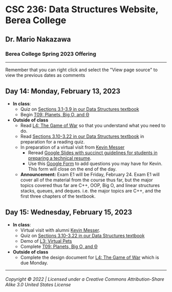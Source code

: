 # CSC 236: Data Structures Website, Berea College
## Dr. Mario Nakazawa
### Berea College Spring 2023 Offering

---
Remember that you can right click and select the "View page source" to view the previous dates as comments

<!---

## Day 1: Wednesday, January 11, 2023
  - **In class**:
    - Welcome!
    - List all of the data structures you used in Python
    - What is data structures about? And what is it NOT about?
    - ![old style car radio tuner](radiotuner.jpg "old style car radio tuner")
    - ![TV remote](remote.jpg "TV remoter")
    - Discussion of course: content, texts, syllabus, flow, other ideas
    - Sign up for our first text: [C++ for Python Programmers](https://runestone.academy). Be sure to use (or make) the login from your Berea email and Berea username and then sign-up for the book *bc-csc236-spring-2023-1*. (Note that the account you used in CSC 226 should be fine.)
    - Data structures game
  - **Outside of class** (all due by the start of class on Friday):
    - Complete [A00:Getting Started](https://docs.google.com/document/d/12iJBToSMk2A1n2mSdAmwKnFEpFVlnLz73ulsyt0htNM) and submit to Moodle. Note that there are 6 tasks, some of which will take some time:
      1. Help us get to know you better
      2. Connect Data Structures to Career
      3. Set-up your Required IDE (this will take some time!)
      4. Read the syllabus to understand the course structure
      5. Sign up for our text **Berea-csc236-f22-1**, and read [Chapter 1 of C++ for Python Programmers](https://runestone.academy/runestone/assignments/doAssignment?assignment_id=124794) in preparation for a reading quiz.
      6. Introduce yourself to the class and the TAs on Slack

## Day 2: Friday, January 13, 2023
  - **In class**:
    - Debrief of word game and algorithns/data structures
    - Quiz on [Chapter 1 of C++ for Python Programmers](https://runestone.academy/runestone/assignments/doAssignment?assignment_id=124794)
    - Complete, download, and submit [Teamwork T01: Visual Studio, Github, and ASCII Art](https://docs.google.com/document/d/1Bz1sbwxid1ydkSHaO5nDMpMgzwa29Py6zzTlWGUvBzM)
  - **Outside of class** (due before class on Monday):
    - Begin [L0: ASCII-Art](https://docs.google.com/document/d/14j_z0Q-HcVHP9KLok0PGk6o7U3wKpC7BN_tygccKfK8). This is an individual Lab. The first milestone is due Wednesday, January 18, 2023. The final completion milestone of the  lab is due Friday, January 20, 2023.
    - Read [Chapters 2 and 3 in C++ for Python Programmers](https://runestone.academy/runestone/assignments/doAssignment?assignment_id=124792) for a reading quiz next class. Be sure you are logged in and do all activities to get credit!

## Monday, January 16, 2023 - MLK Day
  - No Class

## Day 3: Wednesday, January 18, 2023
  - **In class**:
    - Quiz on [Chapters 2 and 3 of C++ for Python Programmers](https://runestone.academy/runestone/assignments/doAssignment?assignment_id=124792)
    - Begin and hopefully complete [Teamwork T02: Collaboration and VS LiveShare](https://docs.google.com/document/d/1fB24sIofHbsWZ2xJAQzCJ_RoIkfUhXZWYb0XJSjhAKQ).
  - **Outside of class**:
    - Read [Chapters 4 and 5 in C++ for Python Programmers](https://runestone.academy/runestone/assignments/doAssignment?assignment_id=126782) for a reading quiz next class. Be sure you are logged in and do all activities to get credit!
    - Continue [L0: ASCII-Art](https://docs.google.com/document/d/14j_z0Q-HcVHP9KLok0PGk6o7U3wKpC7BN_tygccKfK8). This is an individual Lab. The first milestone was due today and the final submission is due on Friday.

## Day 4: Friday, January 20, 2023
  - **In class**:
    - [L0: ASCII-Art](https://docs.google.com/document/d/14j_z0Q-HcVHP9KLok0PGk6o7U3wKpC7BN_tygccKfK8) Show!
    - Quiz on [Chapters 4 and 5 of C++ for Python Programmers](https://runestone.academy/runestone/assignments/doAssignment?assignment_id=126782)
    - Complete and submit [Teamwork T02: Collaboration and VS LiveShare](https://docs.google.com/document/d/1fB24sIofHbsWZ2xJAQzCJ_RoIkfUhXZWYb0XJSjhAKQ).
  - **Outside of class**
    - Read [Chapters 6, 7 and 8 in C++ for Python Programmers](https://runestone.academy/runestone/assignments/doAssignment?assignment_id=124791) for a reading quiz next class. Be sure you are logged in and do all activities to get credit!
    - Start [L1: Loopy Graphics with C-Turtle](https://docs.google.com/document/d/1yMQGsJwNXTUsabYNo_k56b9-Jwk1EKFaGgM8e2fVt2c). This is an individual lab that has Milestone 1 due on Monday, Milestone 2 on Wednesday, and the full lab due on Friday of next week.

## Day 5: Monday, January 23, 2023
  - **In class**:
    - Quiz on [Chapters 6, 7 and 8 in C++ for Python Programmers](https://runestone.academy/runestone/assignments/doAssignment?assignment_id=124791)
    - Start and hopefully complete [Teamwork T03: Debugging Techniques](https://docs.google.com/document/d/1T0BS2SzKxoOXg_EpfDCpFd8UG219_Jbqzl8W1kogtcc).
  - **Outside of class**
    - Read [Chapter 1 on OOP](https://runestone.academy/runestone/assignments/doAssignment?assignment_id=126094) in preparation for a reading quiz. Remember to log in and do all activities to get credit!
    - Continue [L1: Loopy Graphics with C-Turtle](https://docs.google.com/document/d/1yMQGsJwNXTUsabYNo_k56b9-Jwk1EKFaGgM8e2fVt2c). This is an individual lab that has a milestone on Wednesday. The full lab is due on Friday. 

## Day 6: Wednesday, January 25, 2023
  - **In class**:
    - Discussion of OOP
    - Quiz on [Chapter 1 on OOP](https://runestone.academy/runestone/assignments/doAssignment?assignment_id=93807).
    - Complete [Teamwork T03: Debugging Techniques](https://docs.google.com/document/d/1T0BS2SzKxoOXg_EpfDCpFd8UG219_Jbqzl8W1kogtcc).
    - Begin [Teamwork T04: Drawing with C-Turtle](https://docs.google.com/document/d/19PSMP2Mwxs5qKD3p54ebrk3Dnb4n7x6KgjU02vLdlJI).
  - **Outside of class**
    - Final completion of [L1: Loopy Graphics with C-Turtle](https://docs.google.com/document/d/1yMQGsJwNXTUsabYNo_k56b9-Jwk1EKFaGgM8e2fVt2c) is due by Friday. Be sure to make your final commits and also submit the link to your repo.
    - Begin [A01: OOP Principles](https://docs.google.com/document/d/1uH5vpyvL1rCLsmI14D3LIgUo2Q-0fCCdclOz2ZAk1Eg) which is due by Monday at 8:00am.

## Day 7: Friday, January 27, 2023
  - **In class**:
    - Art Show on [L1: Loopy Graphics with C-Turtle](https://docs.google.com/document/d/1yMQGsJwNXTUsabYNo_k56b9-Jwk1EKFaGgM8e2fVt2c)!
    - Submit [Teamwork T04: Drawing with C-Turtle](https://docs.google.com/document/d/19PSMP2Mwxs5qKD3p54ebrk3Dnb4n7x6KgjU02vLdlJI).
    - Begin [T05: Understanding OOD and ADTs](https://docs.google.com/document/d/1ATMtz10pvIA3XUIBjPXr33Iy4wsnADLLU8fUbj8uJC4)
  - **Outside of class**
    - Start reading [Chapter 2 on Big O](https://runestone.academy/runestone/assignments/doAssignment?assignment_id=126097) in preparation for a reading quiz on Wednesday. **This is one of the most important topics in the entire course; you might try to find time to read it twice!** Be sure you are logged in and do all activities to get credit!
    - Complete and submit [A01: OOP Principles](https://docs.google.com/document/d/1uH5vpyvL1rCLsmI14D3LIgUo2Q-0fCCdclOz2ZAk1Eg) which is due by Monday at 8 am.
    - Start [L2: Bytes](https://docs.google.com/document/d/1BvbnKcN1xBYoNIQrv0XQOFmafxjr9o1LsGloj9gAp-Q). This is an individual lab that has Milestone 1 due this coming Wednesday and the full lab due on Friday, February 3.

## Day 8: Monday, January 30, 2023
  - **In class**:
    - Questions on [L2: Bytes](https://docs.google.com/document/d/1BvbnKcN1xBYoNIQrv0XQOFmafxjr9o1LsGloj9gAp-Q)
    - Start [T05: Understanding OOD and ADTs](https://docs.google.com/document/d/1ATMtz10pvIA3XUIBjPXr33Iy4wsnADLLU8fUbj8uJC4)
  - **Outside of class**
    - Continue reading [Chapter 2 on Big O](https://runestone.academy/runestone/assignments/doAssignment?assignment_id=126097) in preparation for a reading quiz on Wednesday. **This is one of the most important topics in the entire course; you might try to find time to read it twice!** Be sure you are logged in and do all activities to get credit!
    - Continue [L2: Bytes](https://docs.google.com/document/d/1BvbnKcN1xBYoNIQrv0XQOFmafxjr9o1LsGloj9gAp-Q). This is an individual lab that has Milestone 1 due on Wednesday and the full lab due on Friday.

## Day 9: Wednesday, February 1, 2023
  - **In class**:
    - <del>Quiz on Reading [Chapter 2 on Big O](https://runestone.academy/runestone/assignments/doAssignment?assignment_id=126097)</del> - skipped because of weather and two our delay.
    - Questions on [L2: Bytes](https://docs.google.com/document/d/1BvbnKcN1xBYoNIQrv0XQOFmafxjr9o1LsGloj9gAp-Q)
    - Complete if necessary [T05: Understanding OOD and ADTs](https://docs.google.com/document/d/1ATMtz10pvIA3XUIBjPXr33Iy4wsnADLLU8fUbj8uJC4)
  - **Outside of class**
    - Continue [L2: Bytes](https://docs.google.com/document/d/1BvbnKcN1xBYoNIQrv0XQOFmafxjr9o1LsGloj9gAp-Q) - Does the deadline need to be extended to Monday?
    - Complete and submit [A02: Programmer Blogs on Big O](https://docs.google.com/document/d/1gRU-Iu-byp5Cs-HCMUgLM5Oy9Q_qG5NP_GbuSYcSOqU) by 8am on Monday

## Day 10: Friday, February 3, 2023
  - **In class**:
    - Quiz on Reading [Chapter 2 on Big O](https://runestone.academy/runestone/assignments/doAssignment?assignment_id=126097) 
    - Debrief  [L2: Bytes](https://docs.google.com/document/d/1BvbnKcN1xBYoNIQrv0XQOFmafxjr9o1LsGloj9gAp-Q)
    - Complete if necessary [T05: Understanding OOD and ADTs](https://docs.google.com/document/d/1ATMtz10pvIA3XUIBjPXr33Iy4wsnADLLU8fUbj8uJC4)
    - Start [T06: Dice Rolls](https://docs.google.com/document/d/1_NSKvTy24AhjQd5ixLgGthsYy15hjKT70aVPaLYtuag) - *your new pair programming composition will be decided in class*
  - **Outside of class**
    - Complete and submit [A02: Programmer Blogs on Big O](https://docs.google.com/document/d/1gRU-Iu-byp5Cs-HCMUgLM5Oy9Q_qG5NP_GbuSYcSOqU) by 8am on Monday
    - Submit [L2: Bytes](https://docs.google.com/document/d/1BvbnKcN1xBYoNIQrv0XQOFmafxjr9o1LsGloj9gAp-Q) by Monday
    - Read [L3: Virtual Pets](https://docs.google.com/document/d/1kYb8aUO5n0pKBxCXIdmLToGcWlauTVjOTpC8k5xuY6E) which has its first design document due this coming Wednesday.

## Day 11: Monday, February 6, 2023
  - **In class**:
    - Discussion on [A02: Programmer Blogs on Big O](https://docs.google.com/document/d/1gRU-Iu-byp5Cs-HCMUgLM5Oy9Q_qG5NP_GbuSYcSOqU)
    - Questions on [L3: Virtual Pets](https://docs.google.com/document/d/1kYb8aUO5n0pKBxCXIdmLToGcWlauTVjOTpC8k5xuY6E)
    - Continue [T06: Dice Rolls](https://docs.google.com/document/d/1_NSKvTy24AhjQd5ixLgGthsYy15hjKT70aVPaLYtuag) 
    - Begin [T07: Measuring Algorithmic Efficiency](https://docs.google.com/document/d/185ZJAtxajKhSpLDJy68dqiV4Dsn5mfdcHI-A3HYGcRE)
  - **Outside of class**
    - In preparation for resume and career building:
      - Read [Google Slides with succinct guidelines for students in preparing a technical resume](https://docs.google.com/presentation/d/1tNxWsuDm3TyXpTn6tB32aZyYeHENNR2sCYGjKpzfmiw) 
      - Look at [The Tech Resume Template](https://docs.google.com/document/d/11gQ1DUXhP37aenxu_AK7Oud6h7tvouYGbl3ZXnpTqGg)
    - Complete the first milestone of [L3: Virtual Pets](https://docs.google.com/document/d/1kYb8aUO5n0pKBxCXIdmLToGcWlauTVjOTpC8k5xuY6E) which is due Wednesday.

## Day 12: Wednesday, February 8, 2023
  - **In class**:
    - Questions on [L3: Virtual Pets](https://docs.google.com/document/d/1kYb8aUO5n0pKBxCXIdmLToGcWlauTVjOTpC8k5xuY6E)
    - Begin and submit [T07: Measuring Algorithmic Efficiency](https://docs.google.com/document/d/185ZJAtxajKhSpLDJy68dqiV4Dsn5mfdcHI-A3HYGcRE)
  - **Outside of class**
    - Complete the second milestone of [L3: Virtual Pets](https://docs.google.com/document/d/1kYb8aUO5n0pKBxCXIdmLToGcWlauTVjOTpC8k5xuY6E) which is due on Friday.
    - In preparation for resume and career building:
      - Read [Google Slides with succinct guidelines for students in preparing a technical resume](https://docs.google.com/presentation/d/1tNxWsuDm3TyXpTn6tB32aZyYeHENNR2sCYGjKpzfmiw) 
      -  Read [The Tech Resume Template](https://docs.google.com/document/d/11gQ1DUXhP37aenxu_AK7Oud6h7tvouYGbl3ZXnpTqGg)
    - Start on [A03: Resume and Career Reflection ](https://docs.google.com/document/d/1avfeQLvWTLkVHn7MhayzopEV31etJmGLZFsE8KE61dQ) due on Monday 

## Day 13: Friday, February 10, 2023
  - **In class**:
    - Questions on [L3: Virtual Pets](https://docs.google.com/document/d/1kYb8aUO5n0pKBxCXIdmLToGcWlauTVjOTpC8k5xuY6E). Are you struggling?
    - Complete and submit [T07: Measuring Algorithmic Efficiency](https://docs.google.com/document/d/185ZJAtxajKhSpLDJy68dqiV4Dsn5mfdcHI-A3HYGcRE)
    - Complete and submit [T08: When does Big O matter?](https://docs.google.com/document/d/15YCNbR98lwzy7A-fVnoK_Kp-6wn4krgqF-fKXsla_CM)
  - **Outside of class**
    - Read [Sections 3.1-3.9 in our Data Structures textbook](https://runestone.academy/runestone/assignments/doAssignment?assignment_id=126096) in preparation for  a reading quiz.
    - Complete lab [L3: Virtual Pets](https://docs.google.com/document/d/1kYb8aUO5n0pKBxCXIdmLToGcWlauTVjOTpC8k5xuY6E), which is due Monday before class
    - Make sure to keep working on [A03: Resume and Career Reflection ](https://docs.google.com/document/d/1avfeQLvWTLkVHn7MhayzopEV31etJmGLZFsE8KE61dQ) due on Monday 
    - Use this [Google Form](https://docs.google.com/forms/d/e/1FAIpQLScfXGza-1SNIx-MqGY5oAXx2mIOhLGFNsEwsImkmN9165_Zlg/viewform) to add questions you may have for Kevin. This form will close on Monday.
    - Read team work [T09: Planets, Big O, and Θ](https://docs.google.com/document/d/1g7e2TkNEzQwe2hKxmZqulmvhgFKKD6C-xYLuO5CNDB8) in preparation of working on it during next class.
--->

## Day 14: Monday, February 13, 2023
  - **In class**:
    - Quiz on [Sections 3.1-3.9 in our Data Structures textbook](https://runestone.academy/runestone/assignments/doAssignment?assignment_id=126096) 
    - Begin [T09: Planets, Big O, and Θ](https://docs.google.com/document/d/1g7e2TkNEzQwe2hKxmZqulmvhgFKKD6C-xYLuO5CNDB8)
  - **Outside of class**
    - Read [L4: The Game of War](https://docs.google.com/document/d/1pFPUvSWkVjKE1b2Rsx3HvijuDqe0elcTesyrE3AaaH8) so that you understand what you need to do.
    - Read [Sections 3.10-3.22 in our Data Structures textbook](https://runestone.academy/runestone/assignments/doAssignment?assignment_id=126095) in preparation for a reading quiz.
    - In preparation of a virtual visit from [Kevin Messer](https://www.linkedin.com/in/kevinmesser/)
      - Reread [Google Slides with succinct guidelines for students in preparing a technical resume](https://docs.google.com/presentation/d/1tNxWsuDm3TyXpTn6tB32aZyYeHENNR2sCYGjKpzfmiw).
      - Use this [Google Form](https://docs.google.com/forms/d/e/1FAIpQLScfXGza-1SNIx-MqGY5oAXx2mIOhLGFNsEwsImkmN9165_Zlg/viewform) to add questions you may have for Kevin. This form will close on the end of the day.
    - **Announcement:** Exam E1 will be Friday, February 24. Exam E1 will cover all of the material from the course thus far, but the major topics covered thus far are C++, OOP, Big O, and linear structures stacks, queues, and deques. i.e. the major topics are C++, and the first three chapters of the textbook. 

## Day 15: Wednesday, February 15, 2023
  - **In class**:
    - Virtual visit with alumni [Kevin Messer](https://www.linkedin.com/in/kevinmesser/).
    - Quiz on [Sections 3.10-3.22 in our Data Structures textbook](https://runestone.academy/runestone/assignments/doAssignment?assignment_id=126095) 
    - Demo of [L3: Virtual Pets](https://docs.google.com/document/d/1kYb8aUO5n0pKBxCXIdmLToGcWlauTVjOTpC8k5xuY6E)
    - Complete [T09: Planets, Big O, and Θ](https://docs.google.com/document/d/1g7e2TkNEzQwe2hKxmZqulmvhgFKKD6C-xYLuO5CNDB8)
  - **Outside of class**
    - Complete the design document for [L4: The Game of War](https://docs.google.com/document/d/1pFPUvSWkVjKE1b2Rsx3HvijuDqe0elcTesyrE3AaaH8) which is due Monday.


---
###### Copyright © 2022 | Licensed under a Creative Commons Attribution-Share Alike 3.0 United States License
